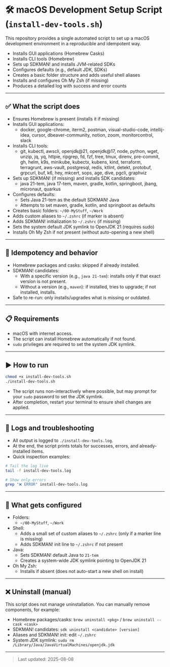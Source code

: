 # 🛠️ macOS Development Setup Script (`install-dev-tools.sh`)

This repository provides a single automated script to set up a macOS development environment in a reproducible and idempotent way.

- Installs GUI applications (Homebrew Casks)
- Installs CLI tools (Homebrew)
- Sets up SDKMAN! and installs JVM-related SDKs
- Configures defaults (e.g., default JDK, SDKs)
- Creates a basic folder structure and adds useful shell aliases
- Installs and configures Oh My Zsh (if missing)
- Produces a detailed log with success and error counts

---

## ✅ What the script does

- Ensures Homebrew is present (installs it if missing)
- Installs GUI applications:
  - docker, google-chrome, iterm2, postman, visual-studio-code, intellij-idea, cursor,
    dbeaver-community, notion, zoom, monitorcontrol, slack
- Installs CLI tools:
  - git, kubectl, awscli, openjdk@21, openjdk@17, node, python, wget, unzip, jq, yq, httpie,
    ripgrep, fd, fzf, tree, tmux, direnv, pre-commit, gh, helm, k9s, minikube, kubectx, kubens,
    kind, terraform, terragrunt, aws-vault, postgresql, redis, ktlint, detekt, protobuf, grpcurl,
    buf, k6, hey, mkcert, sops, age, dive, pgcli, graphviz
- Sets up SDKMAN! (if missing) and installs SDK candidates:
  - java 21-tem, java 17-tem, maven, gradle, kotlin, springboot, jbang, micronaut, quarkus
- Configures defaults:
  - Sets Java 21-tem as the default SDKMAN! Java
  - Attempts to set maven, gradle, kotlin, and springboot as defaults
- Creates basic folders: `~/00-MyStuff`, `~/Work`
- Adds custom aliases to `~/.zshrc` (if marker is absent)
- Adds SDKMAN! initialization to `~/.zshrc` (if missing)
- Sets the system default JDK symlink to OpenJDK 21 (requires sudo)
- Installs Oh My Zsh if not present (without auto-opening a new shell)

---

## 🔁 Idempotency and behavior

- Homebrew packages and casks: skipped if already installed.
- SDKMAN! candidates:
  - With a specific version (e.g., `java 21-tem`): installs only if that exact version is not present.
  - Without a version (e.g., `maven`): if installed, tries to upgrade; if not installed, installs.
- Safe to re-run: only installs/upgrades what is missing or outdated.

---

## 📋 Requirements

- macOS with internet access.
- The script can install Homebrew automatically if not found.
- `sudo` privileges are required to set the system JDK symlink.

---

## ▶️ How to run

```bash
chmod +x install-dev-tools.sh
./install-dev-tools.sh
```

- The script runs non-interactively where possible, but may prompt for your `sudo` password to set the JDK symlink.
- After completion, restart your terminal to ensure shell changes are applied.

---

## 🧾 Logs and troubleshooting

- All output is logged to `./install-dev-tools.log`.
- At the end, the script prints totals for successes, errors, and already-installed items.
- Quick inspection examples:

```bash
# Tail the log live
tail -f install-dev-tools.log

# Show only errors
grep "❌ ERROR" install-dev-tools.log
```

---

## 🔧 What gets configured

- Folders:
  - `~/00-MyStuff`, `~/Work`
- Shell:
  - Adds a small set of custom aliases to `~/.zshrc` (only if a marker line is missing)
  - Adds SDKMAN! init line to `~/.zshrc` if not present
- Java:
  - Sets SDKMAN! default Java to `21-tem`
  - Creates a system-wide JDK symlink pointing to OpenJDK 21
- Oh My Zsh:
  - Installs if absent (does not auto-start a new shell on install)

---

## ❌ Uninstall (manual)

This script does not manage uninstallation. You can manually remove components, for example:

- Homebrew packages/casks: `brew uninstall <pkg>` / `brew uninstall --cask <cask>`
- SDKMAN! candidates: `sdk uninstall <candidate> [version]`
- Aliases and SDKMAN! init: edit `~/.zshrc`
- System JDK symlink: `sudo rm /Library/Java/JavaVirtualMachines/openjdk.jdk`

---

> Last updated: 2025-08-08
